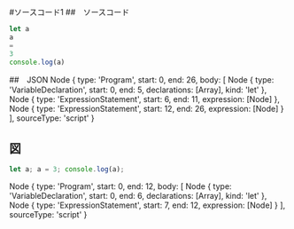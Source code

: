 #ソースコード1
##　ソースコード
``` javascript
let a
a
=
3
console.log(a)
```

##　JSON
Node {
  type: 'Program',
  start: 0,
  end: 26,
  body: [
    Node {
      type: 'VariableDeclaration',
      start: 0,
      end: 5,
      declarations: [Array],
      kind: 'let'
    },
    Node {
      type: 'ExpressionStatement',
      start: 6,
      end: 11,
      expression: [Node]
    },
    Node {
      type: 'ExpressionStatement',
      start: 12,
      end: 26,
      expression: [Node]
    }
  ],
  sourceType: 'script'
}

## 図

``` javascript
let a; a = 3; console.log(a);
```

Node {
  type: 'Program',
  start: 0,
  end: 12,
  body: [
    Node {
      type: 'VariableDeclaration',
      start: 0,
      end: 6,
      declarations: [Array],
      kind: 'let'
    },
    Node {
      type: 'ExpressionStatement',
      start: 7,
      end: 12,
      expression: [Node]
    }
  ],
  sourceType: 'script'
}